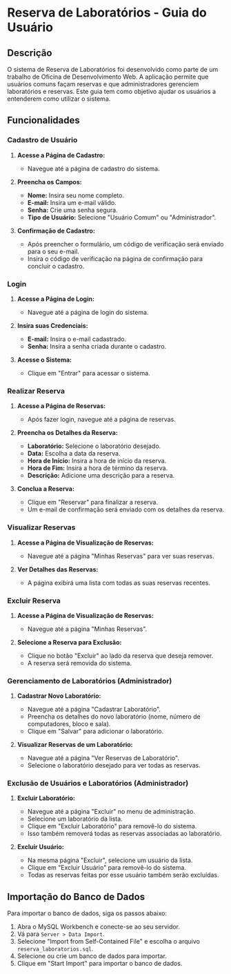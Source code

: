 # Reserva de Laboratórios - Guia do Usuário

## Descrição

O sistema de Reserva de Laboratórios foi desenvolvido como parte de um trabalho de Oficina de Desenvolvimento Web. A aplicação permite que usuários comuns façam reservas e que administradores gerenciem laboratórios e reservas. Este guia tem como objetivo ajudar os usuários a entenderem como utilizar o sistema.

## Funcionalidades

### Cadastro de Usuário

1. **Acesse a Página de Cadastro:**
   - Navegue até a página de cadastro do sistema.

2. **Preencha os Campos:**
   - **Nome:** Insira seu nome completo.
   - **E-mail:** Insira um e-mail válido.
   - **Senha:** Crie uma senha segura.
   - **Tipo de Usuário:** Selecione "Usuário Comum" ou "Administrador".

3. **Confirmação de Cadastro:**
   - Após preencher o formulário, um código de verificação será enviado para o seu e-mail.
   - Insira o código de verificação na página de confirmação para concluir o cadastro.

### Login

1. **Acesse a Página de Login:**
   - Navegue até a página de login do sistema.

2. **Insira suas Credenciais:**
   - **E-mail:** Insira o e-mail cadastrado.
   - **Senha:** Insira a senha criada durante o cadastro.

3. **Acesse o Sistema:**
   - Clique em "Entrar" para acessar o sistema.

### Realizar Reserva

1. **Acesse a Página de Reservas:**
   - Após fazer login, navegue até a página de reservas.

2. **Preencha os Detalhes da Reserva:**
   - **Laboratório:** Selecione o laboratório desejado.
   - **Data:** Escolha a data da reserva.
   - **Hora de Início:** Insira a hora de início da reserva.
   - **Hora de Fim:** Insira a hora de término da reserva.
   - **Descrição:** Adicione uma descrição para a reserva.

3. **Conclua a Reserva:**
   - Clique em "Reservar" para finalizar a reserva.
   - Um e-mail de confirmação será enviado com os detalhes da reserva.

### Visualizar Reservas

1. **Acesse a Página de Visualização de Reservas:**
   - Navegue até a página "Minhas Reservas" para ver suas reservas.

2. **Ver Detalhes das Reservas:**
   - A página exibirá uma lista com todas as suas reservas recentes.

### Excluir Reserva

1. **Acesse a Página de Visualização de Reservas:**
   - Navegue até a página "Minhas Reservas".

2. **Selecione a Reserva para Exclusão:**
   - Clique no botão "Excluir" ao lado da reserva que deseja remover.
   - A reserva será removida do sistema.

### Gerenciamento de Laboratórios (Administrador)

1. **Cadastrar Novo Laboratório:**
   - Navegue até a página "Cadastrar Laboratório".
   - Preencha os detalhes do novo laboratório (nome, número de computadores, bloco e sala).
   - Clique em "Salvar" para adicionar o laboratório.

2. **Visualizar Reservas de um Laboratório:**
   - Navegue até a página "Ver Reservas de Laboratório".
   - Selecione o laboratório desejado para ver todas as reservas.
  
### Exclusão de Usuários e Laboratórios (Administrador)

1. **Excluir Laboratório:**

   - Navegue até a página "Excluir" no menu de administração.
   - Selecione um laboratório da lista.
   - Clique em "Excluir Laboratório" para removê-lo do sistema.
   - Isso também removerá todas as reservas associadas ao laboratório.
     
2. **Excluir Usuário:**

   - Na mesma página "Excluir", selecione um usuário da lista.
   - Clique em "Excluir Usuário" para removê-lo do sistema.
   - Todas as reservas feitas por esse usuário também serão excluídas.

## Importação do Banco de Dados

Para importar o banco de dados, siga os passos abaixo:

1. Abra o MySQL Workbench e conecte-se ao seu servidor.
2. Vá para `Server > Data Import`.
3. Selecione "Import from Self-Contained File" e escolha o arquivo `reserva_laboratorios.sql`.
4. Selecione ou crie um banco de dados para importar.
5. Clique em "Start Import" para importar o banco de dados.
